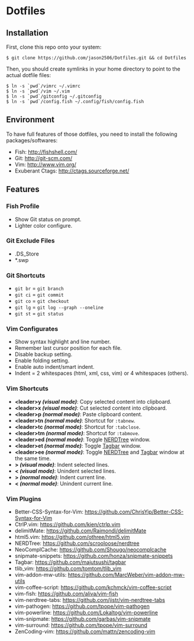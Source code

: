 # Dotfiles

## Installation

First, clone this repo onto your system:

    $ git clone https://github.com/jason2506/Dotfiles.git && cd Dotfiles

Then, you should create symlinks in your home directory to point to the actual dotfile files:

    $ ln -s `pwd`/vimrc ~/.vimrc
    $ ln -s `pwd`/vim ~/.vim
    $ ln -s `pwd`/gitconfig ~/.gitconfig
	$ ln -s `pwd`/config.fish ~/.config/fish/config.fish

## Environment

To have full features of those dotfiles, you need to install the following packages/softwares:

* Fish: <http://fishshell.com/>
* Git: <http://git-scm.com/>
* Vim: <http://www.vim.org/>
* Exuberant Ctags: <http://ctags.sourceforge.net/>

## Features

### Fish Profile

* Show Git status on prompt.
* Lighter color configure.

### Git Exclude Files
* .DS\_Store
* \*.swp

### Git Shortcuts
* `git br` = `git branch`
* `git ci` = `git commit`
* `git co` = `git checkout`
* `git lg` = `git log --graph --oneline`
* `git st` = `git status`

### Vim Configurates

* Show syntax highlight and line number.
* Remember last cursor position for each file.
* Disable backup setting.
* Enable folding setting.
* Enable auto indent/smart indent.
* Indent = 2 whitespaces (html, xml, css, vim) or 4 whitespaces (others).

### Vim Shortcuts

* **\<leader\>y _(visual mode)_**: Copy selected content into clipboard.
* **\<leader\>x _(visual mode)_**: Cut selected content into clipboard.
* **\<leader\>p _(normal mode)_**: Paste clipboard content.
* **\<leader\>tn _(normal mode)_**: Shortcut for `:tabnew`.
* **\<leader\>tc _(normal mode)_**: Shortcut for `:tabclose`.
* **\<leader\>tm _(normal mode)_**: Shortcut for `:tabmove`.
* **\<leader\>ed _(normal mode)_**: Toggle [NERDTree](https://github.com/scrooloose/nerdtree) window.
* **\<leader\>et _(normal mode)_**: Toggle [Tagbar](https://github.com/majutsushi/tagbar) window.
* **\<leader\>ee _(normal mode)_**: Toggle [NERDTree](https://github.com/scrooloose/nerdtree) and [Tagbar](https://github.com/majutsushi/tagbar) window at the same time.
* **> _(visual mode)_**: Indent selected lines.
* **< _(visual mode)_**: Unindent selected lines.
* **> _(normal mode)_**: Indent current line.
* **< _(normal mode)_**: Unindent current line.

### Vim Plugins

* Better-CSS-Syntax-for-Vim: <https://github.com/ChrisYip/Better-CSS-Syntax-for-Vim>
* CtrlP.vim: <https://github.com/kien/ctrlp.vim>
* delimitMate: <https://github.com/Raimondi/delimitMate>
* html5.vim: <https://github.com/othree/html5.vim>
* NERDTree: <https://github.com/scrooloose/nerdtree>
* NeoComplCache: <https://github.com/Shougo/neocomplcache>
* snipmate-snippets: <https://github.com/honza/snipmate-snippets>
* Tagbar: <https://github.com/majutsushi/tagbar>
* tlib\_vim: <https://github.com/tomtom/tlib_vim>
* vim-addon-mw-utils: <https://github.com/MarcWeber/vim-addon-mw-utils>
* vim-coffee-script: <https://github.com/kchmck/vim-coffee-script>
* vim-fish: <https://github.com/aliva/vim-fish>
* vim-nerdtree-tabs: <https://github.com/jistr/vim-nerdtree-tabs>
* vim-pathogen: <https://github.com/tpope/vim-pathogen>
* vim-powerline: <https://github.com/Lokaltog/vim-powerline>
* vim-snipmate: <https://github.com/garbas/vim-snipmate>
* vim-surround: <https://github.com/tpope/vim-surround>
* ZenCoding-vim: <https://github.com/mattn/zencoding-vim>


